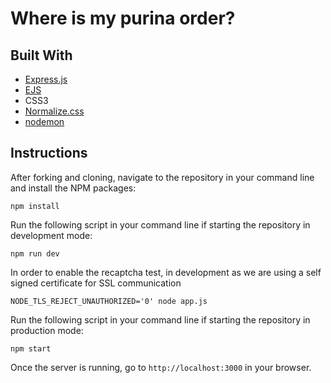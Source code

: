 # Where is my purina order?

## Built With
* [Express.js](https://expressjs.com)
* [EJS](https://ejs.co)
* CSS3
* [Normalize.css](https://necolas.github.io/normalize.css)
* [nodemon](https://nodemon.io)

## Instructions

After forking and cloning, navigate to the repository in your command line and install the NPM packages:
```
npm install
```

Run the following script in your command line if starting the repository in development mode:
```
npm run dev
```
In order to enable the recaptcha test,  in development as we are using a self signed certificate for SSL communication
```
NODE_TLS_REJECT_UNAUTHORIZED='0' node app.js
```
Run the following script in your command line if starting the repository in production mode:
```
npm start
```

Once the server is running, go to `http://localhost:3000` in your browser.
